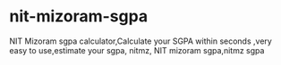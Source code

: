 # nit-mizoram-sgpa
NIT Mizoram sgpa calculator,Calculate your SGPA within seconds ,very easy to use,estimate your sgpa, nitmz, NIT mizoram sgpa,nitmz sgpa
